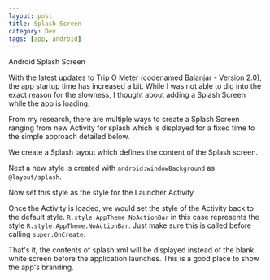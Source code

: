 ```yaml
---
layout: post
title: Splash Screen
category: Dev
tags: [app, android]
---
```

<div class="custom-post-header mexican-red"> 
  <div class="custom-post-title">Android Splash Screen</div> 
</div>

With the latest updates to Trip O Meter (codenamed Balanjar - Version 2.0), the app startup time has increased a bit. 
While I was not able to dig into the exact reason for the slowness, I thought about adding a Splash Screen while the app is loading.

From my research, there are multiple ways to create a Splash Screen ranging from new Activity for splash which is displayed for a fixed time to the simple approach detailed below.

We create a Splash layout which defines the content of the Splash screen.
<script src="https://gist.github.com/midhunhk/fe2be8b80e4b9af15797d805045c88b4.js?file=splash.xml"></script>

Next a new style is created with `android:windowBackground` as `@layout/splash`.
<script src="https://gist.github.com/midhunhk/fe2be8b80e4b9af15797d805045c88b4.js?file=styles.xml"></script>

Now set this style as the style for the Launcher Activity
<script src="https://gist.github.com/midhunhk/fe2be8b80e4b9af15797d805045c88b4.js?file=AndroidManifest.xml"></script>

Once the Activity is loaded, we would set the style of the Activity back to the default style. `R.style.AppTheme_NoActionBar` in this case represents the style `R.style.AppTheme.NoActionBar`. Just make sure this is called before calling `super.OnCreate`.
<script src="https://gist.github.com/midhunhk/fe2be8b80e4b9af15797d805045c88b4.js?file=MainActivity.java"></script>

That's it, the contents of splash.xml will be displayed instead of the blank white screen before the application launches. This is a good place to show the app's branding.
